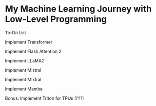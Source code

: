 # My Machine Learning Journey with Low-Level Programming

To-Do List

Implement Transformer

Implement Flash Attention 2

Implement LLaMA2

Implement Mistral

Implement Mixtral

Implement Mamba

Bonus: Implement Triton for TPUs (???)
